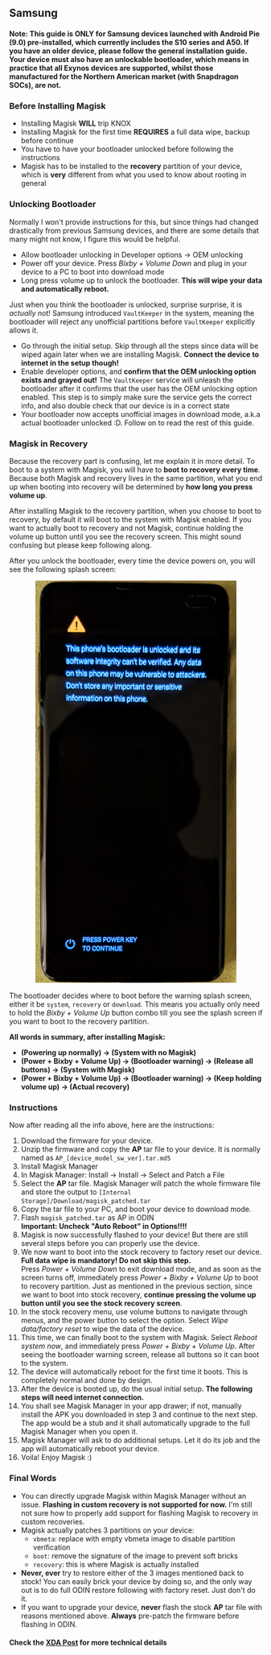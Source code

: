 ## Samsung

#### Note: This guide is ONLY for Samsung devices launched with Android Pie (9.0) pre-installed, which currently includes the S10 series and A50. If you have an older device, please follow the general installation guide. Your device must also have an unlockable bootloader, which means in practice that all Exynos devices are supported, whilst those manufactured for the Northern American market (with Snapdragon SOCs), are not.

### Before Installing Magisk

- Installing Magisk **WILL** trip KNOX
- Installing Magisk for the first time **REQUIRES** a full data wipe, backup before continue
- You have to have your bootloader unlocked before following the instructions
- Magisk has to be installed to the **recovery** partition of your device, which is **very** different from what you used to know about rooting in general

### Unlocking Bootloader

Normally I won't provide instructions for this, but since things had changed drastically from previous Samsung devices, and there are some details that many might not know, I figure this would be helpful.
- Allow bootloader unlocking in Developer options → OEM unlocking
- Power off your device. Press *Bixby + Volume Down* and plug in your device to a PC to boot into download mode
- Long press volume up to unlock the bootloader. **This will wipe your data and automatically reboot.**

Just when you think the bootloader is unlocked, surprise surprise, it is *actually* not! Samsung introduced `VaultKeeper` in the system, meaning the bootloader will reject any unofficial partitions before `VaultKeeper` explicitly allows it.

- Go through the initial setup. Skip through all the steps since data will be wiped again later when we are installing Magisk. **Connect the device to internet in the setup though!**
- Enable developer options, and **confirm that the OEM unlocking option exists and grayed out!** The `VaultKeeper` service will unleash the bootloader after it confirms that the user has the OEM unlocking option enabled. This step is to simply make sure the service gets the correct info, and also double check that our device is in a correct state
- Your bootloader now accepts unofficial images in download mode, a.k.a actual bootloader unlocked :D. Follow on to read the rest of this guide.

### Magisk in Recovery

Because the recovery part is confusing, let me explain it in more detail. To boot to a system with Magisk, you will have to **boot to recovery every time**. Because both Magisk and recovery lives in the same partition, what you end up when booting into recovery will be determined by **how long you press volume up**.

After installing Magisk to the recovery partition, when you choose to boot to recovery, by default it will boot to the system with Magisk enabled. If you want to actually boot to recovery and not Magisk, continue holding the volume up button until you see the recovery screen. This might sound confusing but please keep following along.

After you unlock the bootloader, every time the device powers on, you will see the following splash screen:

<p align="center"><img src="images/samsung_bootloader.jpg" width="400"/></p>

The bootloader decides where to boot before the warning splash screen, either it be `system`, `recovery` or `download`. This means you actually only need to hold the *Bixby + Volume Up* button combo till you see the splash screen if you want to boot to the recovery partition.


**All words in summary, after installing Magisk:**
- **(Powering up normally) → (System with no Magisk)**
- **(Power + Bixby + Volume Up) → (Bootloader warning) → (Release all buttons) → (System with Magisk)**
- **(Power + Bixby + Volume Up) → (Bootloader warning) → (Keep holding volume up) → (Actual recovery)**

### Instructions

Now after reading all the info above, here are the instructions:

1. Download the firmware for your device.
2. Unzip the firmware and copy the **AP** tar file to your device. It is normally named as `AP_[device_model_sw_ver].tar.md5`
3. Install Magisk Manager
4. In Magisk Manager: Install → Install → Select and Patch a File
5. Select the **AP** tar file. Magisk Manager will patch the whole firmware file and store the output to `[Internal Storage]/Download/magisk_patched.tar`
6. Copy the tar file to your PC, and boot your device to download mode.
7. Flash `magisk_patched.tar` as AP in ODIN <br> **Important: Uncheck "Auto Reboot" in Options!!!!**
8. Magisk is now successfully flashed to your device! But there are still several steps before you can properly use the device.
9. We now want to boot into the stock recovery to factory reset our device. <br>
**Full data wipe is mandatory! Do not skip this step.** <br>
Press *Power + Volume Down* to exit download mode, and as soon as the screen turns off, immediately press *Power + Bixby + Volume Up* to boot to recovery partition. Just as mentioned in the previous section, since we want to boot into stock recovery, **continue pressing the volume up button until you see the stock recovery screen**.
10. In the stock recovery menu, use volume buttons to navigate through menus, and the power button to select the option. Select *Wipe data/factory reset* to wipe the data of the device.
11. This time, we can finally boot to the system with Magisk. Select *Reboot system now*, and immediately press *Power + Bixby + Volume Up*. After seeing the bootloader warning screen, release all buttons so it can boot to the system.
12. The device will automatically reboot for the first time it boots. This is completely normal and done by design.
13. After the device is booted up, do the usual initial setup. **The following steps will need internet connection.**
14. You shall see Magisk Manager in your app drawer; if not, manually install the APK you downloaded in step 3 and continue to the next step. The app would be a stub and it shall automatically upgrade to the full Magisk Manager when you open it.
15. Magisk Manager will ask to do additional setups. Let it do its job and the app will automatically reboot your device.
16. Voila! Enjoy Magisk :)

### Final Words
- You can directly upgrade Magisk within Magisk Manager without an issue. **Flashing in custom recovery is not supported for now.** I'm still not sure how to properly add support for flashing Magisk to recovery in custom recoveries.
- Magisk actually patches 3 partitions on your device:
    - `vbmeta`: replace with empty vbmeta image to disable partition verification
    - `boot`: remove the signature of the image to prevent soft bricks
    - `recovery`: this is where Magisk is actually installed
- **Never, ever** try to restore either of the 3 images mentioned back to stock! You can easily brick your device by doing so, and the only way out is to do full ODIN restore following with factory reset. Just don't do it.
- If you want to upgrade your device, **never** flash the stock **AP** tar file with reasons mentioned above. **Always** pre-patch the firmware before flashing in ODIN.

#### Check the [XDA Post](https://forum.xda-developers.com/galaxy-s10/development/magisk-root-galaxy-s10-series-t3918699) for more technical details
